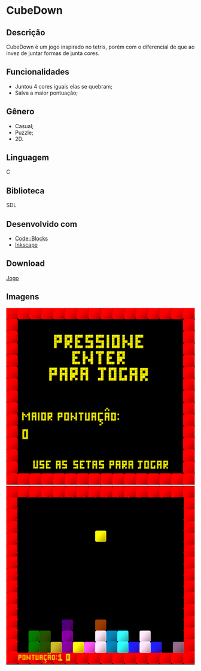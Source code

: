 # CubeDown
## Descrição
CubeDown é um jogo inspirado no tetris, porém com o diferencial de que ao invez de juntar formas de junta cores.
  
## Funcionalidades
* Juntou 4 cores iguais elas se quebram;
* Salva a maior pontuação;

## Gênero
* Casual;
* Puzzle;
* 2D.

## Linguagem
C

## Biblioteca
SDL

## Desenvolvido com
* [Code::Blocks](http://www.codeblocks.org/)
* [Inkscape](https://inkscape.org/pt-br/)

## Download
[Jogo](http://www.mediafire.com/file/7gkij4snvvnezki/CubeDown.zip/file)

## Imagens
![CubeDown-Menu](https://github.com/RodrigoFernandoSilva/C-Games/blob/master/CubeDown/Prints/CubeDown-Menu.PNG)
![CubeDown-Play](https://github.com/RodrigoFernandoSilva/C-Games/blob/master/CubeDown/Prints/CubeDown-Play.PNG)
